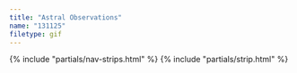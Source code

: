 ```yaml
---
title: "Astral Observations"
name: "131125"
filetype: gif
---
```


{% include "partials/nav-strips.html" %}
{% include "partials/strip.html" %}
